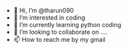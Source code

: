- 👋 Hi, I’m @tharun090
- 👀 I’m interested in coding
- 🌱 I’m currently learning python coding
- 💞️ I’m looking to collaborate on ....
- 📫 How to reach me by my gmail

<!---
tharun090/tharun090 is a ✨ special ✨ repository because its `README.md` (this file) appears on your GitHub profile.
You can click the Preview link to take a look at your changes.
--->
